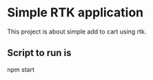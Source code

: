 # Simple RTK application

This project is about simple add to cart using rtk.

## Script to run is 
npm start


